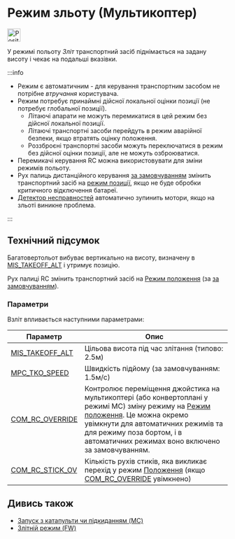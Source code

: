 # Режим зльоту (Мультикоптер)

<img src="../../assets/site/position_fixed.svg" title="Position fix required (e.g. GPS)" width="30px" />

У режимі польоту _Зліт_ транспортний засіб піднімається на задану висоту і чекає на подальші вказівки.

:::info

- Режим є автоматичним - для керування транспортним засобом не потрібне _втручання_ користувача.
- Режим потребує принаймні дійсної локальної оцінки позиції (не потребує глобальної позиції).
  - Літаючі апарати не можуть перемикатися в цей режим без дійсної локальної позиції.
  - Літаючі транспортні засоби перейдуть в режим аварійної безпеки, якщо втратять оцінку положення.
  - Роззброєні транспортні засоби можуть переключатися в режим без дійсної оцінки позиції, але не можуть озброюватися.
- Перемикачі керування RC можна використовувати для зміни режимів польоту.
- Рух палиць дистанційного керування [за замовчуванням](#COM_RC_OVERRIDE) змінить транспортний засіб на [режим позиції](../flight_modes_mc/position.md), якщо не буде обробки критичного відключення батареї.
- [Детектор несправностей](../config/safety.md#failure-detector) автоматично зупинить мотори, якщо на зльоті виникне проблема.

<!-- https://github.com/PX4/PX4-Autopilot/blob/release/1.15/src/modules/commander/ModeUtil/mode_requirements.cpp -->

:::

## Технічний підсумок

Багатовертольот вибуває вертикально на висоту, визначену в [MIS_TAKEOFF_ALT](../advanced_config/parameter_reference.md#MIS_TAKEOFF_ALT) і утримує позицію.

Рух палиці RC змінить транспортний засіб на [Режим положення](../flight_modes_mc/position.md) (за [за замовчуванням](#COM_RC_OVERRIDE)).

### Параметри

Взліт впливається наступними параметрами:

| Параметр                                                                                                | Опис                                                                                                                                                                                                                                                                                       |
| ------------------------------------------------------------------------------------------------------- | ------------------------------------------------------------------------------------------------------------------------------------------------------------------------------------------------------------------------------------------------------------------------------------------ |
| <a id="MIS_TAKEOFF_ALT"></a>[MIS_TAKEOFF_ALT](../advanced_config/parameter_reference.md#MIS_TAKEOFF_ALT) | Цільова висота під час злітання (типово: 2.5м)                                                                                                                                                                                                                                             |
| <a id="MPC_TKO_SPEED"></a>[MPC_TKO_SPEED](../advanced_config/parameter_reference.md#MPC_TKO_SPEED)     | Швидкість підйому (за замовчуванням: 1.5м/с)                                                                                                                                                                                                                                               |
| <a id="COM_RC_OVERRIDE"></a>[COM_RC_OVERRIDE](../advanced_config/parameter_reference.md#COM_RC_OVERRIDE) | Контролює переміщення джойстика на мультикоптері (або конвертоплані у режимі MC) зміну режиму на [Режим положення](../flight_modes_mc/position.md). Це можна окремо увімкнути для автоматичних режимів та для режиму поза бортом, і в автоматичних режимах воно включено за замовчуванням. |
| <a id="COM_RC_STICK_OV"></a>[COM_RC_STICK_OV](../advanced_config/parameter_reference.md#COM_RC_STICK_OV) | Кількість рухів стиків, яка викликає перехід у режим [Положення](../flight_modes_mc/position.md) (якщо [COM_RC_OVERRIDE](#COM_RC_OVERRIDE) увімкнено)                                                                                                                                    |

## Дивись також

- [Запуск з катапульти чи підкиданням (MC)](../flight_modes_mc/throw_launch.md)
- [Злітній режим (FW)](../flight_modes_fw/takeoff.md)

<!-- this maps to AUTO_TAKEOFF in dev -->
